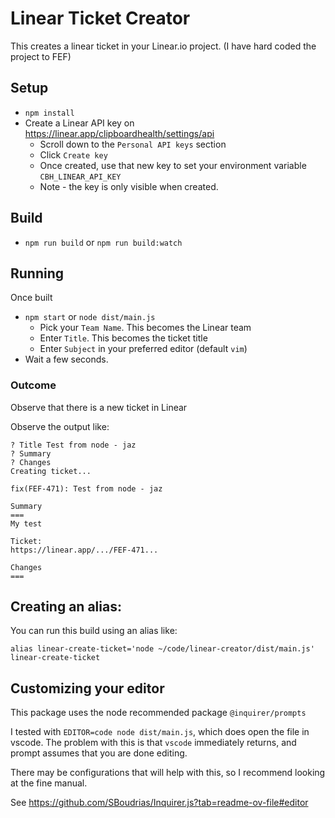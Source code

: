 # Linear Ticket Creator

This creates a linear ticket in your Linear.io project.
(I have hard coded the project to FEF)

## Setup

- `npm install`
- Create a Linear API key on <https://linear.app/clipboardhealth/settings/api>
  - Scroll down to the `Personal API keys` section
  - Click `Create key`
  - Once created, use that new key to set your environment variable `CBH_LINEAR_API_KEY`
  - Note - the key is only visible when created.

## Build

- `npm run build` or  `npm run build:watch`

## Running

Once built

- `npm start` or `node dist/main.js`
  - Pick your `Team Name`. This becomes the Linear team
  - Enter `Title`. This becomes the ticket title
  - Enter `Subject` in your preferred editor (default `vim`)
- Wait a few seconds.

### Outcome

Observe that there is a new ticket in Linear

Observe the output like:

```text
? Title Test from node - jaz
? Summary
? Changes
Creating ticket...

fix(FEF-471): Test from node - jaz

Summary
===
My test

Ticket:
https://linear.app/.../FEF-471...

Changes
===
```

## Creating an alias:

You can run this build using an alias like:

```
alias linear-create-ticket='node ~/code/linear-creator/dist/main.js'
linear-create-ticket
```

## Customizing your editor

This package uses the node recommended package `@inquirer/prompts`

I tested with `EDITOR=code node dist/main.js`, which does open the file in vscode.
The problem with this is that `vscode` immediately returns, and prompt assumes that you are done
editing.

There may be configurations that will help with this, so I recommend looking at the fine manual.

See https://github.com/SBoudrias/Inquirer.js?tab=readme-ov-file#editor
